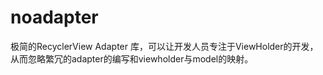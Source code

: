 # noadapter
极简的RecyclerView Adapter 库，可以让开发人员专注于ViewHolder的开发，从而忽略繁冗的adapter的编写和viewholder与model的映射。


